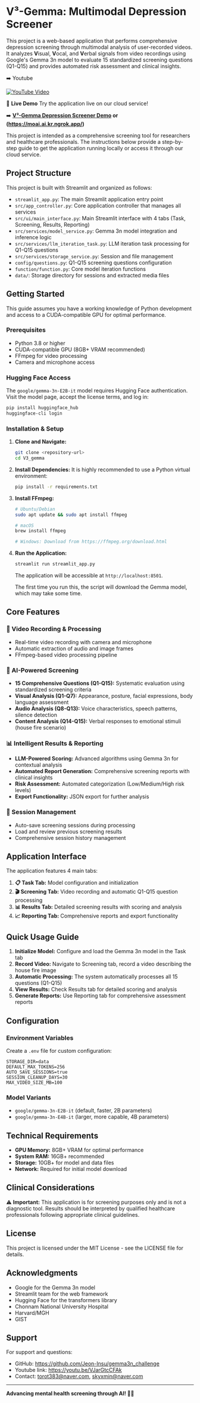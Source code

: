 # V³-Gemma: Multimodal Depression Screener

This project is a web-based application that performs comprehensive depression screening through multimodal analysis of user-recorded videos. It analyzes **V**isual, **V**ocal, and **V**erbal signals from video recordings using Google's Gemma 3n model to evaluate 15 standardized screening questions (Q1-Q15) and provides automated risk assessment and clinical insights.

➡️ Youtube

[![YouTube Video](https://img.youtube.com/watch?v=VJarGtcCFAk&feature=youtu.be/0.jpg)](https://www.youtube.com/watch?v=VJarGtcCFAk&feature=youtu.be)


🚀 **Live Demo**
Try the application live on our cloud service!

➡️ **[V³-Gemma Depression Screener Demo](https://moai.ai.kr) or (https://moai.ai.kr.ngrok.app/)**


This project is intended as a comprehensive screening tool for researchers and healthcare professionals. The instructions below provide a step-by-step guide to get the application running locally or access it through our cloud service.

## Project Structure

This project is built with Streamlit and organized as follows:

- `streamlit_app.py`: The main Streamlit application entry point
- `src/app_controller.py`: Core application controller that manages all services
- `src/ui/main_interface.py`: Main Streamlit interface with 4 tabs (Task, Screening, Results, Reporting)
- `src/services/model_service.py`: Gemma 3n model integration and inference logic
- `src/services/llm_iteration_task.py`: LLM iteration task processing for Q1-Q15 questions
- `src/services/storage_service.py`: Session and file management
- `config/questions.py`: Q1-Q15 screening questions configuration
- `function/function.py`: Core model iteration functions
- `data/`: Storage directory for sessions and extracted media files

## Getting Started

This guide assumes you have a working knowledge of Python development and access to a CUDA-compatible GPU for optimal performance.

### Prerequisites

- Python 3.8 or higher
- CUDA-compatible GPU (8GB+ VRAM recommended)
- FFmpeg for video processing
- Camera and microphone access

### Hugging Face Access

The `google/gemma-3n-E2B-it` model requires Hugging Face authentication. Visit the model page, accept the license terms, and log in:

```bash
pip install huggingface_hub
huggingface-cli login
```

### Installation & Setup

1. **Clone and Navigate:**
   ```bash
   git clone <repository-url>
   cd V3_gemma
   ```

2. **Install Dependencies:**
   It is highly recommended to use a Python virtual environment:
   ```bash
   pip install -r requirements.txt
   ```

3. **Install FFmpeg:**
   ```bash
   # Ubuntu/Debian
   sudo apt update && sudo apt install ffmpeg
   
   # macOS
   brew install ffmpeg
   
   # Windows: Download from https://ffmpeg.org/download.html
   ```

4. **Run the Application:**
   ```bash
   streamlit run streamlit_app.py
   ```
   The application will be accessible at `http://localhost:8501`.

   The first time you run this, the script will download the Gemma model, which may take some time.

## Core Features

### 🎥 Video Recording & Processing
- Real-time video recording with camera and microphone
- Automatic extraction of audio and image frames
- FFmpeg-based video processing pipeline

### 🤖 AI-Powered Screening
- **15 Comprehensive Questions (Q1-Q15):** Systematic evaluation using standardized screening criteria
- **Visual Analysis (Q1-Q7):** Appearance, posture, facial expressions, body language assessment
- **Audio Analysis (Q8-Q13):** Voice characteristics, speech patterns, silence detection
- **Content Analysis (Q14-Q15):** Verbal responses to emotional stimuli (house fire scenario)

### 📊 Intelligent Results & Reporting
- **LLM-Powered Scoring:** Advanced algorithms using Gemma 3n for contextual analysis
- **Automated Report Generation:** Comprehensive screening reports with clinical insights
- **Risk Assessment:** Automated categorization (Low/Medium/High risk levels)
- **Export Functionality:** JSON export for further analysis

### 💾 Session Management
- Auto-save screening sessions during processing
- Load and review previous screening results
- Comprehensive session history management

## Application Interface

The application features 4 main tabs:

1. **📋 Task Tab:** Model configuration and initialization
2. **🎬 Screening Tab:** Video recording and automatic Q1-Q15 question processing
3. **📊 Results Tab:** Detailed screening results with scoring and analysis
4. **📈 Reporting Tab:** Comprehensive reports and export functionality

## Quick Usage Guide

1. **Initialize Model:** Configure and load the Gemma 3n model in the Task tab
2. **Record Video:** Navigate to Screening tab, record a video describing the house fire image
3. **Automatic Processing:** The system automatically processes all 15 questions (Q1-Q15)
4. **View Results:** Check Results tab for detailed scoring and analysis
5. **Generate Reports:** Use Reporting tab for comprehensive assessment reports

## Configuration

### Environment Variables

Create a `.env` file for custom configuration:

```env
STORAGE_DIR=data
DEFAULT_MAX_TOKENS=256
AUTO_SAVE_SESSIONS=true
SESSION_CLEANUP_DAYS=30
MAX_VIDEO_SIZE_MB=100
```

### Model Variants

- `google/gemma-3n-E2B-it` (default, faster, 2B parameters)
- `google/gemma-3n-E4B-it` (larger, more capable, 4B parameters)

## Technical Requirements

- **GPU Memory:** 8GB+ VRAM for optimal performance
- **System RAM:** 16GB+ recommended
- **Storage:** 10GB+ for model and data files
- **Network:** Required for initial model download

## Clinical Considerations

⚠️ **Important:** This application is for screening purposes only and is not a diagnostic tool. Results should be interpreted by qualified healthcare professionals following appropriate clinical guidelines.

## License

This project is licensed under the MIT License - see the LICENSE file for details.

## Acknowledgments

- Google for the Gemma 3n model
- Streamlit team for the web framework
- Hugging Face for the transformers library
- Chonnam National University Hospital
- Harvard/MGH
- GIST

## Support

For support and questions:
- GitHub: https://github.com/Jeon-Insu/gemma3n_challenge
- Youtube link: https://youtu.be/VJarGtcCFAk
- Contact: torot383@naver.com, skyxmin@naver.com
---


**Advancing mental health screening through AI! 🧠💚**




